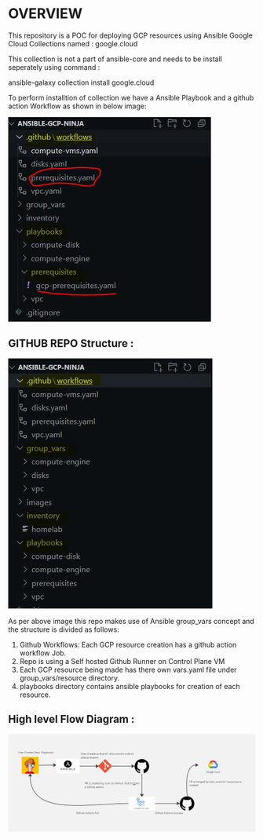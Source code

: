 # OVERVIEW

This repository is a POC for deploying GCP resources using Ansible Google Cloud Collections named : google.cloud 

This collection is not a part of ansible-core and needs to be install seperately using command :

ansible-galaxy collection install google.cloud

To perform installtion of collection we have a Ansible Playbook and a github action Workflow as shown in below image:

![Pre-requistes](images/pre-requistes.JPG)


## GITHUB REPO Structure :

![Repo-Structure](images/Repo_Structure.JPG)

As per above image this repo makes use of Ansible group_vars concept and the structure is divided as follows:

1. Github Workflows: Each GCP resource creation has a github action workflow Job.
2. Repo is using a Self hosted Github Runner on Control Plane VM
3. Each GCP resource being made has there own vars.yaml file under group_vars/resource directory.
4. playbooks directory contains ansible playbooks for creation of each resource.


## High level Flow Diagram :

![HLD](images/Ansible_IAC_GCP.JPG)